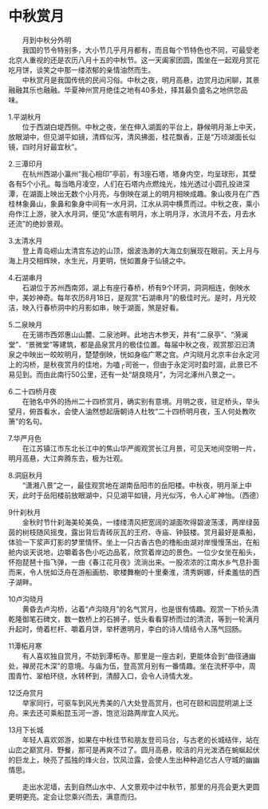 # 中秋赏月  

&emsp;&emsp;月到中秋分外明  
&emsp;&emsp;我国的节令特别多，大小节几乎月月都有，而且每个节特色也不同，可最受老北京人重视的还是农历八月十五的中秋节。这一天阖家团圆，围坐在一起观月赏花吃月饼，谈笑之中那一缕浓郁的亲情油然而生。  
&emsp;&emsp;中秋赏月是我国传统的民间习俗。中秋之夜，明月高悬，边赏月边闲聊，其景融融其乐也融融。华夏神州赏月绝佳之地有40多处，择其最负盛名之地供您品味。  

1.平湖秋月  
&emsp;&emsp;位于西湖白堤西侧。中秋之夜，坐在伸入湖面的平台上，静候明月渐上中天，放眼湖中，但见湖平如镜，清辉似泻，清风拂面，桂花飘香，正是“万顷湖面长似镜，四时月好最宜秋”。  

2.三潭印月  
&emsp;&emsp;在杭州西湖小瀛州“我心相印”亭前，有3座石塔，塔身内空，均呈球形，其壁各有5个小孔。每当皓月凌空，人们在石塔内点燃烛光，烛光透过小圆孔投进深潭，在湖面上映出无数个小月亮，与倒映在湖上的明月相映成趣。象山夜月在广西桂林象鼻山，象鼻和象身中间有一水月洞，江水从洞中横贯而过。中秋之夜，乘小舟作江上游，驶入水月洞，便见“水底有明月，水上明月浮，水流月不去，月去水还流”的绝妙景观。  

3.太清水月  
&emsp;&emsp;登上青岛崂山太清宫东边的山顶，烟波浩渺的大海立刻展现在眼前。天上月与海上月交相辉映，水生光，月更明，恍如置身于仙镜之中。  

4.石湖串月  
&emsp;&emsp;石湖位于苏州西南郊，湖上有座行春桥，桥有9个环洞，洞洞相连，倒映水中，美妙神奇。每年农历8月18日，是观赏“石湖串月”的极佳时光。是时，月光皎洁，映入行春桥洞中的月影如串，映于湖面，煞是好看。  

5.二泉映月  
&emsp;&emsp;在无锡市西郊惠山山麓、二泉池畔。此地古木参天，并有“二泉亭”、“漪澜堂”、“景微堂”等建筑，都是品泉赏月的极佳位置。每届中秋之夜，观赏那汩汩清泉之中映出一皎皎明月，楚楚倒映，恍如身临广寒之宫。卢沟晓月北京丰台永定河上的沟桥，是秋夜赏月的佳地，为嗑┌司爸一，但由于永定河时盈时涸，此景已不易见到。而由此南行50公里，还有一处“胡良晓月”，为河北涿州八景之一。  

6.二十四桥月夜  
&emsp;&emsp;在驰名中外的扬州二十四桥赏月，确实别有意境。月明之夜，驻足桥头，举头望月，俯首看水，会使人油然想起唐朝诗人杜牧“二十四桥明月夜，玉人何处教吹箫”的名句。  

7.华严月色  
&emsp;&emsp;在江苏镇江市东北长江中的焦山华严阁观赏长江月景，可见天地间空明一片，明月高悬，大江奔腾东去，极为壮观。  

8.洞庭秋月  
&emsp;&emsp;“潇湘八景”之一，最佳观赏地在湖南岳阳市的岳阳楼。中秋夜，明月渐上中天，此时于岳阳楼前放眼湖中，只见湖平如镜，月光似泻，令人心旷神怡。（西德）  

9什刹秋月  
&emsp;&emsp;金秋时节什刹海美轮美奂，一缕缕清风把宽阔的湖面吹得碧波荡漾，两岸绿茵茵的树枝随风摇曳，露出背后青砖灰瓦的王府、寺庙、钟鼓楼。赏月最好是乘船，体验一下浆声灯影的梦里情怀。坐上一只古香古色的橹船由湖对岸慢慢荡出，在船舱内谈天说地，边嚼着各色小吃边品茗，欣赏着岸边的景色。一位少女坐在船头，怀抱琵琶十指飞弹，一曲《春江花月夜》流淌出来。一股浓浓的江南水乡气息扑面而来，令人恍如泛舟在游船画舫、歌楼舞榭的十里秦淮，清秀婀娜，纤柔羞怯的西子湖畔。  

10卢沟晓月  
&emsp;&emsp;黄昏去卢沟桥，沾着“卢沟晓月”的名气赏月，也是很有情趣。观赏一下桥头清乾隆御笔石碑文，数一数桥上的石狮子，低头看看穿桥而过的清流，等到一轮满月升起时，倚着栏杆、嚼着月饼，举杯邀明月，李白的诗人情结令人荡气回肠。  

11潭柘月寒  
&emsp;&emsp;有人喜欢独自赏月，不妨到潭柘寺。那里是一座古刹，更能体会到“曲径通幽处，禅房花木深”的意境。与庙为伍，登高赏月别有一番情趣。坐在流杯亭中，周围青竹、翠柏环绕，水转杯到，清醇入口，会令人诗情大发。  

12泛舟赏月  
&emsp;&emsp;举家同行，可驱车到风光秀美的八大处登高赏月，也可在颐和园昆明湖上泛舟。来去还可乘船昆玉河一游，饱览沿路两岸宜人风光。  

13月下长城  
&emsp;&emsp;年轻人喜欢郊游，如果在中秋佳节和朋友登司马台，与古老的长城结伴，站在山峦之巅赏月、野餐，那可是再爽不过了。圆月高悬，皎洁的月光泼洒在蜿蜒起伏的巨龙上，映亮了孤独的烽火台，饮风泣露，会使人生出种种追忆古人守城的幽幽情思。  

&emsp;&emsp;走出水泥墙，去到自然山水中、人文景观中过中秋节，那里的月亮会更大更圆更明更亮。定会让您乘兴而去，满意而归。  
<!-- Last processed: 2025-07-22 03:44:31 -->
